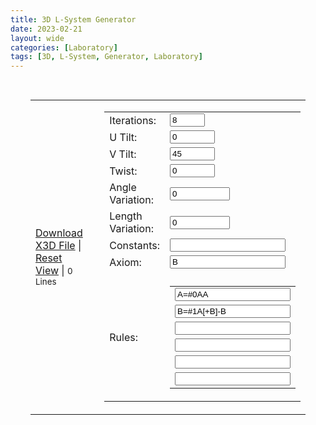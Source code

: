 ```yaml
---
title: 3D L-System Generator
date: 2023-02-21
layout: wide
categories: [Laboratory]
tags: [3D, L-System, Generator, Laboratory]
---
```

<style>
/* Viewer */
.viewer {
   padding: 1rem 2rem;
}

/* Table */
table {
  width: 100%;
  height: 100%;
}

/* Canvas */
x3d-canvas {
   height: 60vh;
   width: 100%;
   aspect-ratio: unset;
}
</style>

<script defer src="/x_ite/assets/laboratory/l-system/FileSaver.js-2.0.0/dist/FileSaver.min.js"></script>

<link rel="stylesheet" href="/x_ite/assets/laboratory/l-system/Huebee/huebee.css">
<script defer src="/x_ite/assets/laboratory/l-system/Huebee/huebee.pkgd.min.js"></script>

<link rel="stylesheet" href="/x_ite/assets/laboratory/l-system/style.css">
<script type="module" src="/x_ite/assets/laboratory/l-system/l-system.mjs"></script>

<div class="viewer">
<table class="l-system">
   <tbody>
      <tr>
         <td style="width: 50%;">
            <x3d-canvas class="l-system" splashScreen="false" src="/x_ite/assets/laboratory/l-system/l-system.x3d"></x3d-canvas>
            <p>
               <a class="download l-system" href="#">Download X3D File</a>
               |
               <a class="reset-view" href="#">Reset View</a>
               |
               <small class="small lines">0 Lines</small>
            </p>
         </td>
         <td style="padding-left: 1.5rem;">
            <table class="l-system-options">
               <tbody>
                  <tr>
                     <td>Iterations:</td>
                     <td>
                        <input id="iterations" max="15" min="0" title="Number of iterations." type="number" value="8">
                     </td>
                  </tr>
                  <tr>
                     <td>U Tilt:</td>
                     <td>
                        <input id="u-tilt" max="180" min="-180" title="Rotation about the local x-axis (\/)." type="number" value="0">
                     </td>
                  </tr>
                  <tr>
                     <td>V Tilt:</td>
                     <td>
                        <input id="v-tilt" max="180" min="-180" title="Rotation about the local z-axis (-+)." type="number" value="45">
                     </td>
                  </tr>
                  <tr>
                     <td>Twist:</td>
                     <td>
                        <input id="twist" max="180" min="-180" title="Rotation about the local y-axis (<>)." type="number" value="0">
                     </td>
                  </tr>
                  <tr>
                     <td>Angle Variation:</td>
                     <td>
                        <input id="angle-variation" max="1000" min="0" step="0.01" title="The variation is a multiplier for the randomness that is used to control the range of possible output values." type="number" value="0">
                     </td>
                  </tr>
                  <tr>
                     <td>Length Variation:</td>
                     <td>
                        <input id="length-variation" max="1000" min="0" step="0.01" title="The variation is a multiplier for the randomness that is used to control the range of possible output values." type="number" value="0">
                     </td>
                  </tr>
                  <tr>
                     <td>Constants:</td>
                     <td>
                        <input id="constants" title="Constants are symbols which will be replaced but not be drawn." type="text">
                     </td>
                  </tr>
                  <tr>
                     <td>Axiom:</td>
                     <td>
                        <input id="axiom" title="Starting rule." type="text" value="B">
                     </td>
                  </tr>
                  <tr>
                     <td></td>
                     <td></td>
                  </tr>
                  <tr>
                     <td>Rules:</td>
                     <td>
                        <table class="l-system-rules" title="a-zA-Z0-9 draw line along local y-axis, \ counterclockwise rotation about local x-axis, / clockwise rotation about local x-axis, > counterclockwise rotation about local y-axis, < clockwise rotation about local y-axis, + counterclockwise rotation about local z-axis, - clockwise rotation about local z-axis, | turn around 180° #0-9 color index">
                           <tbody>
                              <tr>
                                 <td>
                                    <input id="rule-0" type="text" value="A=#0AA">
                                 </td>
                              </tr>
                              <tr>
                                 <td>
                                    <input id="rule-1" type="text" value="B=#1A[+B]-B">
                                 </td>
                              </tr>
                              <tr>
                                 <td>
                                    <input id="rule-2" type="text" value="">
                                 </td>
                              </tr>
                              <tr>
                                 <td>
                                    <input id="rule-3" type="text" value="">
                                 </td>
                              </tr>
                              <tr>
                                 <td>
                                    <input id="rule-4" type="text" value="">
                                 </td>
                              </tr>
                              <tr>
                                 <td>
                                    <input id="rule-5" type="text" value="">
                                 </td>
                              </tr>
                           </tbody>
                        </table>
                     </td>
                  </tr>
               </tbody>
            </table>
         </td>
      </tr>
   </tbody>
</table>

<h3>Colors</h3>
<div id="colors"></div>

<h3>Predefined L-Systems</h3>

<img alt="Example Image" class="predefined" src="/x_ite/assets/laboratory//l-system/images/image1.png">
<img alt="Example Image" class="predefined" src="/x_ite/assets/laboratory//l-system/images/image2.png">
<img alt="Example Image" class="predefined" src="/x_ite/assets/laboratory//l-system/images/image3.png">
<img alt="Example Image" class="predefined" src="/x_ite/assets/laboratory//l-system/images/image4.png">
<img alt="Example Image" class="predefined" src="/x_ite/assets/laboratory//l-system/images/image5.png">
<img alt="Example Image" class="predefined" src="/x_ite/assets/laboratory//l-system/images/image6.png">
<img alt="Example Image" class="predefined" src="/x_ite/assets/laboratory//l-system/images/image7.png">
<img alt="Example Image" class="predefined" src="/x_ite/assets/laboratory//l-system/images/image8.png">
<img alt="Example Image" class="predefined" src="/x_ite/assets/laboratory//l-system/images/image9.png">

<h2>See Also</h2>
<ul>
   <li><a href="https://en.wikipedia.org/wiki/L-system" target="_blank">https://en.wikipedia.org/wiki/L-system</a></li>
</ul>
</div>
